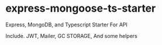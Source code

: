 # express-mongoose-ts-starter
Express, MongoDB, and Typescript Starter For API

Include. JWT, Mailer, GC STORAGE, And some helpers
